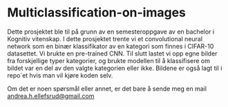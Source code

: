 # Multiclassification-on-images

Dette prosjektet ble til på grunn av en semesteroppgave av en bachelor i Kognitiv vitenskap. I dette prosjektet trente vi et convolutional neural network som en binær klassifikator av en kategori som finnes i CIFAR-10 datasettet. Vi brukte en pre-trained CNN. Til slutt lastet vi opp egne bilder fra forskjellige typer kategorier, og brukte modellen til å klassifisere om bildet var en del av den valgte kategorien eller ikke. Bildene er også lagt til i repo´et hvis man vil kjøre koden selv. 

Om det er noen spørsmål eller annet, er det bare å sende meg en mail andrea.h.ellefsrud@gmail.com
